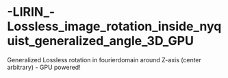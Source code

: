 # -LIRIN_-Lossless_image_rotation_inside_nyquist_generalized_angle_3D_GPU
Generalized Lossless rotation in fourierdomain around Z-axis (center arbitrary) - GPU powered!
